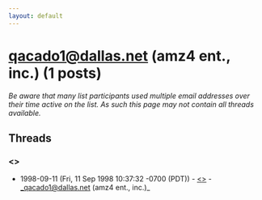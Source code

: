 ```yaml
---
layout: default
---
```


# qacado1@dallas.net (amz4 ent., inc.) (1 posts)

_Be aware that many list participants used multiple email addresses over their time active on the list. As such this page may not contain all threads available._

## Threads

### <<DATA BASE CONSULTANTING OPPORTUNITY>>
+ 1998-09-11 (Fri, 11 Sep 1998 10:37:32 -0700 (PDT)) - [<<DATA BASE CONSULTANTING OPPORTUNITY>>](/archive/1998/09/a8c502ee9a584c544fa5c1a68d1fe40898726a53f6c67ded04a1a2844fb08007) - _qacado1@dallas.net (amz4 ent., inc.)_

